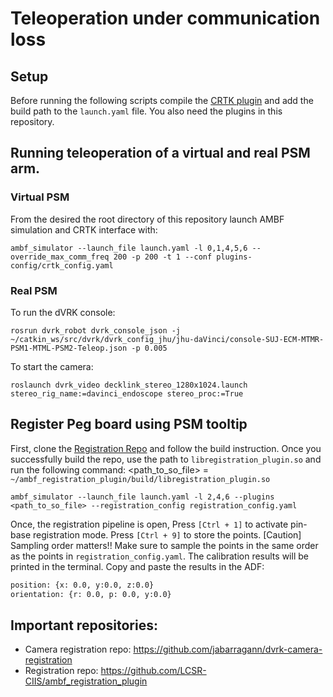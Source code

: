 # Teleoperation under communication loss 

## Setup

Before running the following scripts compile the [CRTK plugin][crtkplug] and add the build path to the `launch.yaml` file. You also need the plugins in this repository.

[crtkplug]: https://github.com/lcsr-ciis/ambf_crtk_plugin

## Running teleoperation of a virtual and real PSM arm.

### Virtual PSM
From the desired the root directory of this repository launch AMBF simulation and CRTK interface with:
```
ambf_simulator --launch_file launch.yaml -l 0,1,4,5,6 --override_max_comm_freq 200 -p 200 -t 1 --conf plugins-config/crtk_config.yaml
```

### Real PSM
To run the dVRK console:
```
rosrun dvrk_robot dvrk_console_json -j ~/catkin_ws/src/dvrk/dvrk_config_jhu/jhu-daVinci/console-SUJ-ECM-MTMR-PSM1-MTML-PSM2-Teleop.json -p 0.005
```

To start the camera:
```
roslaunch dvrk_video decklink_stereo_1280x1024.launch stereo_rig_name:=davinci_endoscope stereo_proc:=True 
```


## Register Peg board using PSM tooltip
First, clone the [Registration Repo](https://github.com/LCSR-CIIS/ambf_registration_plugin) and follow the build instruction. Once you successfully build the repo, use the path to `libregistration_plugin.so` and run the following command:
<path_to_so_file> = `~/ambf_registration_plugin/build/libregistration_plugin.so`
```
ambf_simulator --launch_file launch.yaml -l 2,4,6 --plugins <path_to_so_file> --registration_config registration_config.yaml
```

Once, the registration pipeline is open, Press `[Ctrl + 1]` to activate pin-base registration mode. Press `[Ctrl + 9]` to store the points.
[Caution] Sampling order matters!! Make sure to sample the points in the same order as the points in `registration_config.yaml`.
The calibration results will be printed in the terminal. Copy and paste the results in the ADF: 
```bash
position: {x: 0.0, y:0.0, z:0.0}
orientation: {r: 0.0, p: 0.0, y:0.0}
```

## Important repositories:

* Camera registration repo: https://github.com/jabarragann/dvrk-camera-registration
* Registration repo: https://github.com/LCSR-CIIS/ambf_registration_plugin